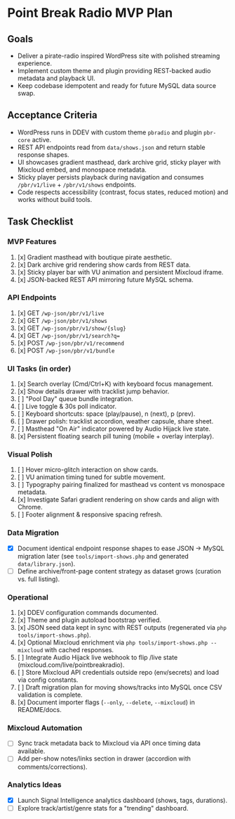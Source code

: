 # Point Break Radio MVP Plan

## Goals
- Deliver a pirate-radio inspired WordPress site with polished streaming experience.
- Implement custom theme and plugin providing REST-backed audio metadata and playback UI.
- Keep codebase idempotent and ready for future MySQL data source swap.

## Acceptance Criteria
- WordPress runs in DDEV with custom theme `pbradio` and plugin `pbr-core` active.
- REST API endpoints read from `data/shows.json` and return stable response shapes.
- UI showcases gradient masthead, dark archive grid, sticky player with Mixcloud embed, and monospace metadata.
- Sticky player persists playback during navigation and consumes `/pbr/v1/live` + `/pbr/v1/shows` endpoints.
- Code respects accessibility (contrast, focus states, reduced motion) and works without build tools.

## Task Checklist

### MVP Features
1. [x] Gradient masthead with boutique pirate aesthetic.
2. [x] Dark archive grid rendering show cards from REST data.
3. [x] Sticky player bar with VU animation and persistent Mixcloud iframe.
4. [x] JSON-backed REST API mirroring future MySQL schema.

### API Endpoints
1. [x] GET `/wp-json/pbr/v1/live`
2. [x] GET `/wp-json/pbr/v1/shows`
3. [x] GET `/wp-json/pbr/v1/show/{slug}`
4. [x] GET `/wp-json/pbr/v1/search?q=`
5. [x] POST `/wp-json/pbr/v1/recommend`
6. [x] POST `/wp-json/pbr/v1/bundle`

### UI Tasks (in order)
1. [x] Search overlay (Cmd/Ctrl+K) with keyboard focus management.
2. [x] Show details drawer with tracklist jump behavior.
3. [ ] "Pool Day" queue bundle integration.
4. [ ] Live toggle & 30s poll indicator.
5. [ ] Keyboard shortcuts: space (play/pause), n (next), p (prev).
6. [ ] Drawer polish: tracklist accordion, weather capsule, share sheet.
7. [ ] Masthead "On Air" indicator powered by Audio Hijack live state.
8. [x] Persistent floating search pill tuning (mobile + overlay interplay).

### Visual Polish
1. [ ] Hover micro-glitch interaction on show cards.
2. [ ] VU animation timing tuned for subtle movement.
3. [ ] Typography pairing finalized for masthead vs content vs monospace metadata.
4. [x] Investigate Safari gradient rendering on show cards and align with Chrome.
5. [ ] Footer alignment & responsive spacing refresh.

### Data Migration
- [x] Document identical endpoint response shapes to ease JSON → MySQL migration later (see `tools/import-shows.php` and generated `data/library.json`).
- [ ] Define archive/front-page content strategy as dataset grows (curation vs. full listing).

### Operational
1. [x] DDEV configuration commands documented.
2. [x] Theme and plugin autoload bootstrap verified.
3. [x] JSON seed data kept in sync with REST outputs (regenerated via `php tools/import-shows.php`).
4. [x] Optional Mixcloud enrichment via `php tools/import-shows.php --mixcloud` with cached responses.
5. [ ] Integrate Audio Hijack live webhook to flip /live state (mixcloud.com/live/pointbreakradio).
6. [ ] Store Mixcloud API credentials outside repo (env/secrets) and load via config constants.
7. [ ] Draft migration plan for moving shows/tracks into MySQL once CSV validation is complete.
8. [x] Document importer flags (`--only`, `--delete`, `--mixcloud`) in README/docs.

### Mixcloud Automation
- [ ] Sync track metadata back to Mixcloud via API once timing data available.
- [ ] Add per-show notes/links section in drawer (accordion with comments/corrections).

### Analytics Ideas
- [x] Launch Signal Intelligence analytics dashboard (shows, tags, durations).
- [ ] Explore track/artist/genre stats for a "trending" dashboard.
